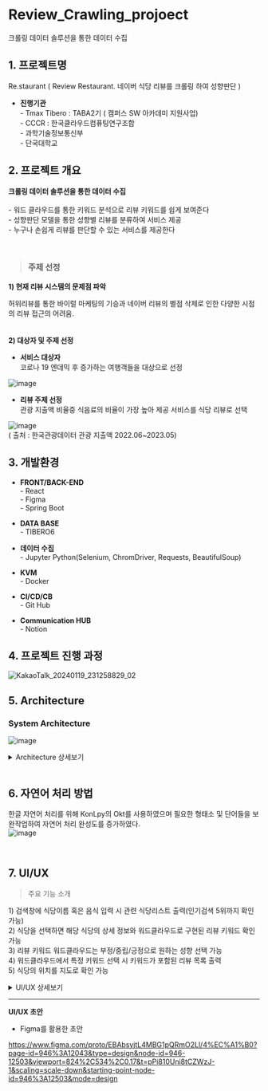 # Review_Crawling_projoect
크롤링 데이터 솔루션을 통한 데이터 수집

## 1. 프로젝트명
Re.staurant ( Review Restaurant. 네이버 식당 리뷰를 크롤링 하여 성향판단 )

* **진행기관** <br/>
  \- Tmax Tibero : TABA2기 ( 캠퍼스 SW 아카데미 지원사업) <br/>
  \- CCCR : 한국클라우드컴퓨팅연구조합 <br/>
  \- 과학기술정보통신부 <br/>
  \- 단국대학교

## 2. 프로젝트 개요
**크롤링 데이터 솔루션을 통한 데이터 수집**
<br/>
<br/>
\- 워드 클라우드를 통한 키워드 분석으로 리뷰 키워드를 쉽게 보여준다 <br/>
\- 성향판단 모델을 통한 성향별 리뷰를 분류하여 서비스 제공 <br/>
\- 누구나 손쉽게 리뷰를 판단할 수 있는 서비스를 제공한다

<br/>

> ### 주제 선정
>
**1) 현재 리뷰 시스템의 문제점 파악**
  >
  허위리뷰를 통한 바이럴 마케팅의 기승과 네이버 리뷰의 별점 삭제로 인한 다양한 시점의 리뷰 접근의 어려움.
<br/>
<br/>
<br/>
**2) 대상자 및 주제 선정**
>
* **서비스 대상자** <br/>
코로나 19 엔데믹 후 증가하는 여행객들을 대상으로 선정 <br/>

![image](https://github.com/Son-Hyemin/Review_Crawling_projoect/assets/120477911/5c43c572-5e02-4f5a-a301-2d985dc001ec)
<br/>

* **리뷰 주제 선정** <br/>
 관광 지출액 비율중 식음료의 비율이 가장 높아 제공 서비스를 식당 리뷰로 선택 <br/>

![image](https://github.com/Son-Hyemin/Review_Crawling_projoect/assets/120477911/a7fccf72-49c3-4511-9fd8-f4ef93433d80) 
<br/>
( 출처 : 한국관광데이터 관광 지출액 2022.06~2023.05)



## 3. 개발환경
* **FRONT/BACK-END** <br/>
  \- React <br/>
  \- Figma <br/>
  \- Spring Boot <br/>

* **DATA BASE** <br/>
  \- TIBERO6 <br/>

* **데이터 수집** <br/>
  \- Jupyter Python(Selenium, ChromDriver, Requests, BeautifulSoup) <br/>

* **KVM** <br/>
  \- Docker <br/>

* **CI/CD/CB** <br/>
  \- Git Hub <br/>

* **Communication HUB** <br/>
  \- Notion <br/>

## 4. 프로젝트 진행 과정

![KakaoTalk_20240119_231258829_02](https://github.com/Son-Hyemin/Review_Crawling_projoect/assets/120477911/d0ef617f-9c63-48dc-9800-ca0809b136f1)


## 5. Architecture

### System Architecture
![image](https://github.com/Son-Hyemin/Review_Crawling_projoect/assets/120477911/7fe1a648-4eb5-4c13-b442-096bf5b8251b)

<details>
  <summary> Architecture 상세보기 </summary>

  ### 1) Server
  ![image](https://github.com/Son-Hyemin/Review_Crawling_projoect/assets/120477911/2bed2282-f6a3-4925-ab1a-0be8b9cc55e2)

  ### 2) Data Base
  ![image](https://github.com/Son-Hyemin/Review_Crawling_projoect/assets/120477911/832939f5-c2df-408b-a796-59f024e26231)

  ### 3) Crawling
  ![image](https://github.com/Son-Hyemin/Review_Crawling_projoect/assets/120477911/4f73ea45-8f96-47dc-9b4f-b74a6cc8b082)

  ### 4) Model
  ![image](https://github.com/Son-Hyemin/Review_Crawling_projoect/assets/120477911/2bfc9b0d-3c9c-43a7-a2ca-70354738855a)

  <!-- 내용 -->
</details>

<br/>

## 6. 자연어 처리 방법
한글 자연어 처리를 위해 KonLpy의 Okt를 사용하였으며 필요한 형태소 및 단어들을 보완작업하여 자연어 처리 완성도를 증가하였다. <br/>
 ![image](https://github.com/Son-Hyemin/Review_Crawling_projoect/assets/120477911/5f184be5-ec67-428c-8291-e4d9ffe246ae)

<br/>

## 7. UI/UX

> 주요 기능 소개 <br/>
>
   1\) 검색창에 식당이름 혹은 음식 입력 시 관련 식당리스트 출력(인기검색 5위까지 확인 가능) <br/>
   2\) 식당을 선택하면 해당 식당의 상세 정보와 워드클라우드로 구현된 리뷰 키워드 확인 가능 <br/>
   3\) 리뷰 키워드 워드클라우드는 부정/중립/긍정으로 원하는 성향 선택 가능 <br/>
   4\) 워드클라우드에서 특정 키워드 선택 시 키워드가 포함된 리뷰 목록 출력 <br/>
   5\) 식당의 위치를 지도로 확인 가능

<details>
  <summary>UI/UX 상세보기</summary>

  ### (1) 홈 화면 소개 - 검색기능
  ![image](https://github.com/Son-Hyemin/Review_Crawling_projoect/assets/120477911/2a07a2f5-9fd9-47a1-bae2-0a10c31c3553)

  ### (2) 홈 화면 소개 - 인기검색어
  ![image](https://github.com/Son-Hyemin/Review_Crawling_projoect/assets/120477911/7e212849-39fa-47d5-bf62-38aa48b57fea)

  ### (3) 결과 화면 소개 - 워드클라우드
  ![image](https://github.com/Son-Hyemin/Review_Crawling_projoect/assets/120477911/320359ec-9e08-4527-8f60-5a7b2b350719)

  ### (4) 결과 화면 소개 - 리뷰 성향 분류
  ![image](https://github.com/Son-Hyemin/Review_Crawling_projoect/assets/120477911/e2a1752a-231b-4e20-b671-5ec325c7679e)

  ### (5) 부가 기능 소개 - 지도 및 로딩화면
  ![image](https://github.com/Son-Hyemin/Review_Crawling_projoect/assets/120477911/c484126d-fb3d-455f-9f81-53e5b66de4e4)

  <!-- 내용 -->
</details>

---------------------
**UI/UX 초안**
- Figma를 활용한 초안

https://www.figma.com/proto/EBAbsyjtL4MBG1pQRmO2Ll/4%EC%A1%B0?page-id=946%3A12043&type=design&node-id=946-12503&viewport=824%2C534%2C0.17&t=pPi810Uni8tCZWzJ-1&scaling=scale-down&starting-point-node-id=946%3A12503&mode=design

